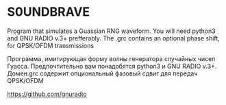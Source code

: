 # S0UNDBRAVE
Program that simulates a Guassian RNG waveform. You will need python3 and GNU RADIO v.3+ prefferably.
The .grc contains an optional phase shift, for QPSK/OFDM transmissions

Программа, имитирующая форму волны генератора случайных чисел Гуасса. Предпочтительно вам понадобятся python3 и GNU 
RADIO v.3+. Домен.grc содержит опциональный фазовый сдвиг для передач QPSK/OFDM


https://github.com/gnuradio
